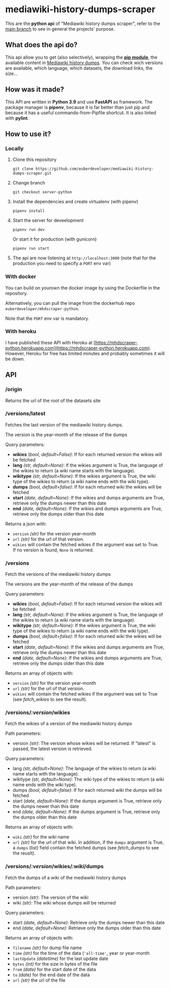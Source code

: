 # mediawiki-history-dumps-scraper

This are the **python api** of "Mediawiki history dumps scraper", refer to the [main branch](https://github.com/euberdeveloper/mediawiki-history-dumps-scraper) to see in general the projects' purpose.

## What does the api do?

This api allow you to get (also selectively), wrapping the **[pip module](https://github.com/euberdeveloper/mediawiki-history-dumps-scraper/blob/pip/README.md)**, the available content in [Mediawiki history dumps](https://dumps.wikimedia.org/other/mediawiki_history/readme.html). You can check wich versions are available, which language, which datasets, the download links, the size...

## How was it made?

This API are written in **Python 3.9** and use **FastAPI** as framework. The package manager is **pipenv**, because it is far better than just pip and because it has a useful commands-from-Pipfile shortcut. It is also linted with **pylint**.

## How to use it?

### Locally

1. Clone this repository 

    `git clone https://github.com/euberdeveloper/mediawiki-history-dumps-scraper.git`
2. Change branch

    `git checkout server-python`
3. Install the dependencies and create virtualenv (with pipenv)

    `pipenv install`
4. Start the server for deveelopment

    `pipenv run dev`

    Or start it for production (with gunicorn)

    `pipenv run start`
5. The api are now listening at `http://localhost:3000` (note that for the production you need to specify a `PORT` env var)


### With docker

You can build on yourown the docker image by using the Dockerfile in the repository. 

Alternatively, you can pull the image from the dockerhub repo `euberdeveloper/mhdscraper-python`. 

Note that the `PORT` env var is mandatory.

### With heroku

I have published these API with Heroku at [https://mhdscraper-python.herokuapp.com](https://mhdscraper-python.herokuapp.com).
However, Heroku for free has limited minutes and probably sometimes it will be down.
## API

### /origin

Returns the url of the root of the datasets site

### /versions/latest

Fetches the last version of the mediawiki history dumps.

The version is the year-month of the release of the dumps

Query parameters:
* __wikies__ (_bool, default=False)_: If for each returned version the wikies will be fetched
* __lang__ _(str, default=None)_: If the wikies argument is True, the language of the wikies to return (a wiki name starts with the language).
* __wikitype__ _(str, default=None)_: If the wikies argument is True, the wiki type of the wikies to return (a wiki name ends with the wiki type).
* __dumps__ _(bool, default=false)_: If for each returned wiki the wikies will be fetched
* __start__ _(date, default=None)_: If the wikies and dumps arguments are True, retrieve only the dumps newer than this date
* __end__ _(date, default=None)_: If the wikies and dumps arguments are True, retrieve only the dumps older than this date

Returns a json with:
*  `version` _(str)_ for the version year-month
*  `url` _(str)_ for the url of that version. 
*  `wikies` will contain the fetched wikies if the argument was set to True.  
If no version is found, `None` is returned.

### /versions

Fetch the versions of the mediawiki history dumps

The versions are the year-month of the release of the dumps

Query parameters:
* __wikies__ (_bool, default=False)_: If for each returned version the wikies will be fetched
* __lang__ _(str, default=None)_: If the wikies argument is True, the language of the wikies to return (a wiki name starts with the language).
* __wikitype__ _(str, default=None)_: If the wikies argument is True, the wiki type of the wikies to return (a wiki name ends with the wiki type).
* __dumps__ _(bool, default=false)_: If for each returned wiki the wikies will be fetched
* __start__ _(date, default=None)_: If the wikies and dumps arguments are True, retrieve only the dumps newer than this date
* __end__ _(date, default=None)_: If the wikies and dumps arguments are True, retrieve only the dumps older than this date

Returns an array of objects with:
* `version` _(str)_ for the version year-month
* `url` _(str)_ for the url of that version. 
* `wikies` will contain the fetched wikies if the argument was set to True (see *fetch_wikies* to see the result).

### /versions/_:version_/wikies

Fetch the wikies of a version of the mediawiki history dumps

Path parameters:
* version _(str)_: The version whose wikies will be returned. If "latest" is passed, the latest version is retrieved.

Query parameters:
* lang _(str, default=None)_: The language of the wikies to return (a wiki name starts with the language).
* wikitype _(str, default=None)_: The wiki type of the wikies to return (a wiki name ends with the wiki type).
* dumps _(bool, default=false)_: If for each returned wiki the dumps will be fetched
* start _(date, default=None)_: If the dumps argument is True, retrieve only the dumps newer than this date
* end _(date, default=None)_: If the dumps argument is True, retrieve only the dumps older than this date

Returns an array of objects with:
* `wiki` _(str)_ for the wiki name
* `url` _(str)_ for the url of that wiki. 
In addition, if the `dumps` argument is True, a `dumps` (list) field contain the fetched dumps (see *fetch_dumps* to see the reuslt).

### /versions/_:version_/wikies/_:wiki_/dumps

Fetch the dumps of a wiki of the mediawiki history dumps

Path parameters:
* version _(str)_: The version of the wiki
* wiki _(str)_: The wiki whose dumps will be returned

Query parameters:
* start _(date, default=None)_: Retrieve only the dumps newer than this date
* end _(date, default=None)_: Retrieve only the dumps older than this date

Returns an array of objects with:
* `filename` _(str)_ for dump file name
* `time` _(str)_ for the time of the data (`'all-time'`, year or year-month
* `lastUpdate` _(datetime)_ for the last update date
* `bytes` _(int)_ for the size in bytes of the file
* `from` _(date)_ for the start date of the data
* `to` _(date)_ for the end date of the data
* `url` _(str)_ the url of the file
